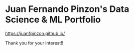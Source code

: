 # Juan Fernando Pinzon's Data Science & ML Portfolio

https://juanfpinzon.github.io/

Thank you for your interest!!
